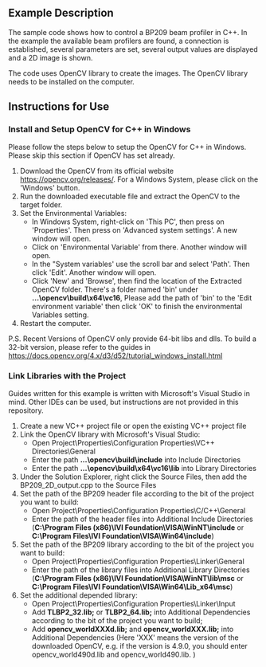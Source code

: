 ## Example Description
The sample code shows how to control a BP209 beam profiler in C++. In the example the available beam profilers are found, a connection is established, several parameters are set, several output values are displayed and a 2D image is shown.

The code uses OpenCV library to create the images. The OpenCV library needs to be installed on the computer. 

## Instructions for Use
### Install and Setup OpenCV for C++ in Windows
Please follow the steps below to setup the OpenCV for C++ in Windows. Please skip this section if OpenCV has set already. 
1. Download the OpenCV from its official website https://opencv.org/releases/. For a Windows System, please click on the 'Windows' button. 
2. Run the downloaded executable file and extract the OpenCV to the target folder.
3. Set the Environmental Variables:  
    - In Windows System, right-click on 'This PC', then press on 'Properties'. Then press on 'Advanced system settings'. A new window will open.  
    - Click on 'Environmental Variable' from there. Another window will open.   
    - In the "System variables' use the scroll bar and select 'Path'. Then click 'Edit'. Another window will open.  
    - Click 'New' and 'Browse', then find the location of the Extracted OpenCV folder. There's a folder named 'bin' under **...\opencv\build\x64\vc16**, Please add the path of 'bin' to the 'Edit environment variable' then click 'OK' to finish the environmental Variables setting.
4. Restart the computer. 

P.S. Recent Versions of OpenCV only provide 64-bit libs and dlls. To build a 32-bit version, please refer to the guides in https://docs.opencv.org/4.x/d3/d52/tutorial_windows_install.html  


### Link Libraries with the Project
Guides written for this example is written with Microsoft's Visual Studio in mind. Other IDEs can be used, but instructions are not provided in this repository.
1. Create a new VC++ project file or open the existing VC++ project file 
2. Link the OpenCV library with Microsoft's Visual Studio:
    - Open Project\Properties\Configuration Properties\VC++ Directories\General
    - Enter the path **...\opencv\build\include** into Include Directories
    - Enter the path **...\opencv\build\x64\vc16\lib** into Library Directories
3. Under the Solution Explorer, right click the Source Files, then add the BP209_2D_output.cpp to the Source Files
4. Set the path of the BP209 header file according to the bit of the project you want to build:
    - Open Project\Properties\Configuration Properties\C/C++\General
    - Enter the path of the header files into Additional Include Directories (**C:\Program Files (x86)\IVI Foundation\VISA\WinNT\include** or **C:\Program Files\IVI Foundation\VISA\Win64\include**)
5. Set the path of the BP209 library according to the bit of the project you want to build:
    - Open Project\Properties\Configuration Properties\Linker\General
    - Enter the path of the library files into Additional Library Directories (**C:\Program Files (x86)\IVI Foundation\VISA\WinNT\lib\msc** or **C:\Program Files\IVI Foundation\VISA\Win64\Lib_x64\msc**)
6. Set the additional depended library:
    - Open Project\Properties\Configuration Properties\Linker\Input
    - Add **TLBP2_32.lib;** or **TLBP2_64.lib;** into Additional Dependencies according to the bit of the project you want to build;
    - Add **opencv_worldXXXd.lib;** and **opencv_worldXXX.lib;** into Additional Dependencies (Here 'XXX' means the version of the downloaded OpenCV, e.g. if the version is 4.9.0, you should enter opencv_world490d.lib and opencv_world490.lib. )
